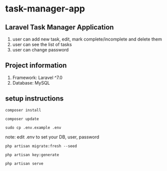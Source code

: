 # task-manager-app


## Laravel Task Manager Application
 
 1. user can add new task, edit, mark complete/incomplete and delete them
 2. user can see the list of tasks
 3. user can change password

## Project information
1. Framework: Laravel ^7.0
2. Database: MySQL

## setup instructions

`composer install`

`composer update`

`sudo cp .env.example .env`

note: edit .env to set your DB, user, password

`php artisan migrate:fresh --seed`

`php artisan key:generate`

`php artisan serve`
